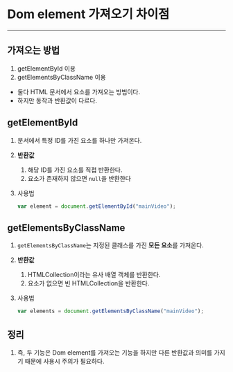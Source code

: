 # Dom element 가져오기 차이점 

---

>

## 가져오는 방법

1. getElementById 이용
2. getElementsByClassName 이용

- 둘다 HTML 문서에서 요소를 가져오는 방법이다. 
- 하지만 동작과 반환값이 다르다. 

## getElementById

1. 문서에서 특정 ID를 가진 요소를 하나만 가져온다. 

2. **반환값**

   1. 해당 ID를 가진 요소를 직접 반환한다. 
   2. 요소가 존재하지 않으면 `null`을 반환한다

3. 사용법

   ```js
   var element = document.getElementById("mainVideo");
   ```

## getElementsByClassName 

1. `getElementsByClassName`는 지정된 클래스를 가진 **모든 요소**를 가져온다. 

2. **반환값**

   1. HTMLCollection이라는 유사 배열 객체를 반환한다. 
   2. 요소가 없으면 빈 HTMLCollection을 반환한다. 

3. 사용법

   ```js
   var elements = document.getElementsByClassName("mainVideo");
   ```

## 정리 

1. 즉, 두 기능은 Dom element를 가져오는 기능을 하지만 다른 반환값과 의미를 가지기 때문에 사용시 주의가 필요하다. 